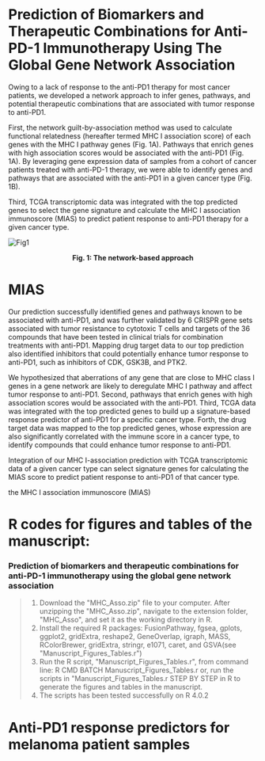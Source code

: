 # Prediction of Biomarkers and Therapeutic Combinations for Anti-PD-1 Immunotherapy Using The Global Gene Network Association
Owing to a lack of response to the anti-PD1 therapy for most cancer patients, we developed a network approach to infer genes, pathways, and potential therapeutic combinations that are associated  with tumor response to anti-PD1. 

First, the network guilt-by-association method was used to calculate functional relatedness (hereafter termed MHC I association score) of each genes with the MHC I pathway genes (Fig. 1A). Pathways that enrich genes with high association scores would be associated with the anti-PD1 (Fig. 1A).
By leveraging gene expression data of samples from a cohort of cancer patients treated with anti-PD-1 therapy, we were able to identify genes and pathways that are associated with the anti-PD1 in a given cancer type (Fig. 1B). 



Third, TCGA transcriptomic data was integrated with the top predicted genes to select the gene signature and calculate the MHC I association immunoscore (MIAS) to predict patient response to anti-PD1 therapy for a given cancer type.

![Fig1](https://user-images.githubusercontent.com/14062661/132103710-29d3e762-5e4a-4c30-85d0-a3a086f9a131.jpeg)
<p align="center">
<b>Fig. 1: The network-based approach</b><br>
</p>


# MIAS
Our prediction successfully identified genes and pathways known to be associated with anti-PD1, and was further validated by 6 CRISPR gene sets associated with tumor resistance to cytotoxic T cells and targets of the 36 compounds that have been tested in clinical trials for combination treatments with anti-PD1. Mapping drug target data to our top prediction also identified inhibitors that could potentially enhance tumor response to anti-PD1, such as inhibitors of CDK, GSK3B, and PTK2.





We hypothesized that aberrations of any gene that are close to MHC class I genes in a gene network are likely to deregulate MHC I pathway and affect tumor response to anti-PD1. Second, pathways that enrich genes with high association scores would be associated with the anti-PD1. Third, TCGA data was integrated with the top predicted genes to build up a signature-based response predictor of anti-PD1 for a specific cancer type. Forth, the drug target data was mapped to the top predicted genes, whose expression are also significantly correlated with the immune score in a cancer type, to identify compounds that could enhance tumor response to anti-PD1.


Integration of our MHC I-association prediction with TCGA transcriptomic data of a given cancer type can select signature genes for calculating the MIAS score to predict patient response to anti-PD1 of that cancer type. 





the MHC I association immunoscore (MIAS) 

# R codes for figures and tables of the manuscript: 
### Prediction of biomarkers and therapeutic combinations for anti-PD-1 immunotherapy using the global gene network association
>1. Download the "MHC_Asso.zip" file to your computer. After unzipping the "MHC_Asso.zip", navigate to the extension folder, "MHC_Asso", and set it as the working directory in R. <br />
>2. Install the required R packages: FusionPathway, fgsea, gplots, ggplot2, gridExtra, reshape2, GeneOverlap, igraph, MASS, RColorBrewer, gridExtra, stringr, e1071, caret, and GSVA(see "Manuscript_Figures_Tables.r") <br />
>3. Run the R script, "Manuscript_Figures_Tables.r", from command line: R CMD BATCH Manuscript_Figures_Tables.r or, run the scripts in "Manuscript_Figures_Tables.r STEP BY STEP in R to generate the figures and tables in the manuscript.  <br />
>4. The scripts has been tested successfully on R 4.0.2 <br />


# Anti-PD1 response predictors for melanoma patient samples 







